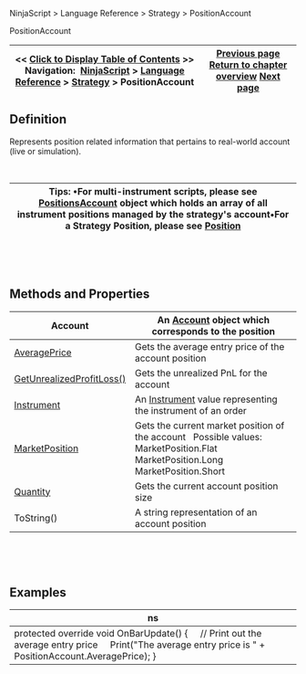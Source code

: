 ﻿


NinjaScript \> Language Reference \> Strategy \> PositionAccount






















PositionAccount







| \<\< [Click to Display Table of Contents](positionaccount.md) \>\> **Navigation:**     [NinjaScript](ninjascript-1.md) \> [Language Reference](language_reference_wip-1.md) \> [Strategy](strategy-1.md) \> PositionAccount | [Previous page](position_quantity-1.md) [Return to chapter overview](strategy-1.md) [Next page](positionaccount_averageprice-1.md) |
| --- | --- |











## Definition


Represents position related information that pertains to real\-world account (live or simulation).  


 




| Tips: •For multi\-instrument scripts, please see [PositionsAccount](positionsaccount-1.md) object which holds an array of all instrument positions managed by the strategy's account•For a Strategy Position, please see [Position](position-1.md) |
| --- |



 


 


## Methods and Properties




| Account | An [Account](account_class-1.md) object which corresponds to the position |
| --- | --- |
| [AveragePrice](position_averageprice-1.md) | Gets the average entry price of the account position |
| [GetUnrealizedProfitLoss()](position_getunrealizedprofitloss-1.md) | Gets the unrealized PnL for the account |
| [Instrument](position_instrument-1.md) | An [Instrument](instrument-1.md) value representing the instrument of an order |
| [MarketPosition](position_marketposition-1.md) | Gets the current market position of the account   Possible values: MarketPosition.Flat MarketPosition.Long MarketPosition.Short |
| [Quantity](position_quantity-1.md) | Gets the current account position size |
| ToString() | A string representation of an account position |



 


 


## Examples




| ns |
| --- |
| protected override void OnBarUpdate() {      // Print out the average entry price      Print("The average entry price is " \+ PositionAccount.AveragePrice); } |



 


 








